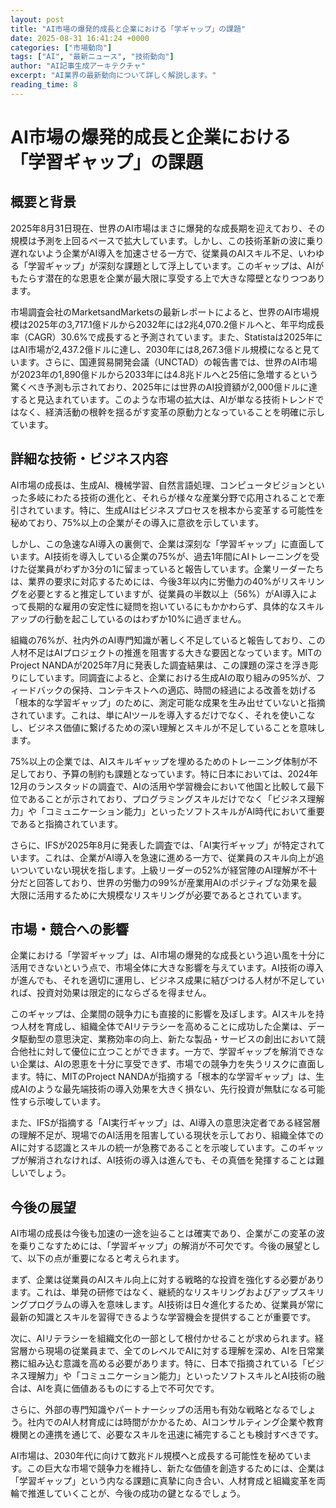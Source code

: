 ```yaml
---
layout: post
title: "AI市場の爆発的成長と企業における「学ギャップ」の課題"
date: 2025-08-31 16:41:24 +0000
categories: ["市場動向"]
tags: ["AI", "最新ニュース", "技術動向"]
author: "AI記事生成アーキテクチャ"
excerpt: "AI業界の最新動向について詳しく解説します。"
reading_time: 8
---
```

# AI市場の爆発的成長と企業における「学習ギャップ」の課題

## 概要と背景

2025年8月31日現在、世界のAI市場はまさに爆発的な成長期を迎えており、その規模は予測を上回るペースで拡大しています。しかし、この技術革新の波に乗り遅れないよう企業がAI導入を加速させる一方で、従業員のAIスキル不足、いわゆる「学習ギャップ」が深刻な課題として浮上しています。このギャップは、AIがもたらす潜在的な恩恵を企業が最大限に享受する上で大きな障壁となりつつあります。

市場調査会社のMarketsandMarketsの最新レポートによると、世界のAI市場規模は2025年の3,717.1億ドルから2032年には2兆4,070.2億ドルへと、年平均成長率（CAGR）30.6%で成長すると予測されています。また、Statistaは2025年にはAI市場が2,437.2億ドルに達し、2030年には8,267.3億ドル規模になると見ています。さらに、国連貿易開発会議（UNCTAD）の報告書では、世界のAI市場が2023年の1,890億ドルから2033年には4.8兆ドルへと25倍に急増するという驚くべき予測も示されており、2025年には世界のAI投資額が2,000億ドルに達すると見込まれています。このような市場の拡大は、AIが単なる技術トレンドではなく、経済活動の根幹を揺るがす変革の原動力となっていることを明確に示しています。

## 詳細な技術・ビジネス内容

AI市場の成長は、生成AI、機械学習、自然言語処理、コンピュータビジョンといった多岐にわたる技術の進化と、それらが様々な産業分野で応用されることで牽引されています。特に、生成AIはビジネスプロセスを根本から変革する可能性を秘めており、75%以上の企業がその導入に意欲を示しています。

しかし、この急速なAI導入の裏側で、企業は深刻な「学習ギャップ」に直面しています。AI技術を導入している企業の75%が、過去1年間にAIトレーニングを受けた従業員がわずか3分の1に留まっていると報告しています。企業リーダーたちは、業界の要求に対応するためには、今後3年以内に労働力の40%がリスキリングを必要とすると推定していますが、従業員の半数以上（56%）がAI導入によって長期的な雇用の安定性に疑問を抱いているにもかかわらず、具体的なスキルアップの行動を起こしているのはわずか10%に過ぎません。

組織の76%が、社内外のAI専門知識が著しく不足していると報告しており、この人材不足はAIプロジェクトの推進を阻害する大きな要因となっています。MITのProject NANDAが2025年7月に発表した調査結果は、この課題の深さを浮き彫りにしています。同調査によると、企業における生成AIの取り組みの95%が、フィードバックの保持、コンテキストへの適応、時間の経過による改善を妨げる「根本的な学習ギャップ」のために、測定可能な成果を生み出せていないと指摘されています。これは、単にAIツールを導入するだけでなく、それを使いこなし、ビジネス価値に繋げるための深い理解とスキルが不足していることを意味します。

75%以上の企業では、AIスキルギャップを埋めるためのトレーニング体制が不足しており、予算の制約も課題となっています。特に日本においては、2024年12月のランスタッドの調査で、AIの活用や学習機会において他国と比較して最下位であることが示されており、プログラミングスキルだけでなく「ビジネス理解力」や「コミュニケーション能力」といったソフトスキルがAI時代において重要であると指摘されています。

さらに、IFSが2025年8月に発表した調査では、「AI実行ギャップ」が特定されています。これは、企業がAI導入を急速に進める一方で、従業員のスキル向上が追いついていない現状を指します。上級リーダーの52%が経営陣のAI理解が不十分だと回答しており、世界の労働力の99%が産業用AIのポジティブな効果を最大限に活用するために大規模なリスキリングが必要であるとされています。

## 市場・競合への影響

企業における「学習ギャップ」は、AI市場の爆発的な成長という追い風を十分に活用できないという点で、市場全体に大きな影響を与えています。AI技術の導入が進んでも、それを適切に運用し、ビジネス成果に結びつける人材が不足していれば、投資対効果は限定的にならざるを得ません。

このギャップは、企業間の競争力にも直接的に影響を及ぼします。AIスキルを持つ人材を育成し、組織全体でAIリテラシーを高めることに成功した企業は、データ駆動型の意思決定、業務効率の向上、新たな製品・サービスの創出において競合他社に対して優位に立つことができます。一方で、学習ギャップを解消できない企業は、AIの恩恵を十分に享受できず、市場での競争力を失うリスクに直面します。特に、MITのProject NANDAが指摘する「根本的な学習ギャップ」は、生成AIのような最先端技術の導入効果を大きく損ない、先行投資が無駄になる可能性すら示唆しています。

また、IFSが指摘する「AI実行ギャップ」は、AI導入の意思決定者である経営層の理解不足が、現場でのAI活用を阻害している現状を示しており、組織全体でのAIに対する認識とスキルの統一が急務であることを示唆しています。このギャップが解消されなければ、AI技術の導入は進んでも、その真価を発揮することは難しいでしょう。

## 今後の展望

AI市場の成長は今後も加速の一途を辿ることは確実であり、企業がこの変革の波を乗りこなすためには、「学習ギャップ」の解消が不可欠です。今後の展望として、以下の点が重要になると考えられます。

まず、企業は従業員のAIスキル向上に対する戦略的な投資を強化する必要があります。これは、単発の研修ではなく、継続的なリスキリングおよびアップスキリングプログラムの導入を意味します。AI技術は日々進化するため、従業員が常に最新の知識とスキルを習得できるような学習機会を提供することが重要です。

次に、AIリテラシーを組織文化の一部として根付かせることが求められます。経営層から現場の従業員まで、全てのレベルでAIに対する理解を深め、AIを日常業務に組み込む意識を高める必要があります。特に、日本で指摘されている「ビジネス理解力」や「コミュニケーション能力」といったソフトスキルとAI技術の融合は、AIを真に価値あるものにする上で不可欠です。

さらに、外部の専門知識やパートナーシップの活用も有効な戦略となるでしょう。社内でのAI人材育成には時間がかかるため、AIコンサルティング企業や教育機関との連携を通じて、必要なスキルを迅速に補完することも検討すべきです。

AI市場は、2030年代に向けて数兆ドル規模へと成長する可能性を秘めています。この巨大な市場で競争力を維持し、新たな価値を創造するためには、企業は「学習ギャップ」という内なる課題に真摯に向き合い、人材育成と組織変革を両輪で推進していくことが、今後の成功の鍵となるでしょう。
